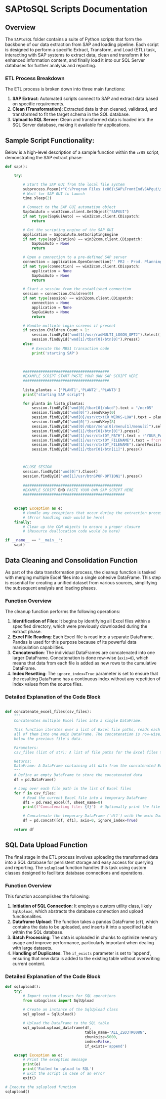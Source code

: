 # SAPtoSQL Scripts Documentation

## Overview
The `SAPtoSQL` folder contains a suite of Python scripts that form the backbone of our data extraction from SAP and loading pipeline. Each script is designed to perform a specific Extract, Transform, and Load (ETL) task, interacting with SAP systems to extract data, clean and transform it for enhanced information content, and finally load it into our SQL Server databases for further analysis and reporting.

### ETL Process Breakdown
The ETL process is broken down into three main functions:

1. **SAP Extract**: Automated scripts connect to SAP and extract data based on specific requirements.
2. **Clean (Transformation)**: Extracted data is then cleaned, validated, and transformed to fit the target schema in the SQL database.
3. **Upload to SQL Server**: Clean and transformed data is loaded into the SQL Server database, making it available for applications.

## Sample Script Functionality: 
Below is a high-level description of a sample function within the `cr05` script, demonstrating the SAP extract phase:

```python
def sap():

    try:

        # Start the SAP GUI from the local file system
        subprocess.Popen(r"C:\Program Files (x86)\SAP\FrontEnd\SAPgui\saplogon.exe")
        # Wait for SAP GUI to launch
        time.sleep(2)

        # Connect to the SAP GUI automation object
        SapGuiAuto = win32com.client.GetObject("SAPGUI")
        if not type(SapGuiAuto) == win32com.client.CDispatch:
            return

        # Get the scripting engine of the SAP GUI
        application = SapGuiAuto.GetScriptingEngine
        if not type(application) == win32com.client.CDispatch:
            SapGuiAuto = None
            return

        # Open a connection to a pre-defined SAP server
        connection = application.OpenConnection("' PR2 - Prod. Planning/Quality - Automatic Logon", True)
        if not type(connection) == win32com.client.CDispatch:
            application = None
            SapGuiAuto = None
            return

        # Start a session from the established connection
        session = connection.Children(0)
        if not type(session) == win32com.client.CDispatch:
            connection = None
            application = None
            SapGuiAuto = None
            return

        # Handle multiple login screens if present
        if session.Children.Count > 1:
            session.findById("wnd[1]/usr/radMULTI_LOGON_OPT2").Select()
            session.findById("wnd[1]/tbar[0]/btn[0]").Press()
        else:
            # Execute the MB51 transaction code
            print('starting SAP')
            
            
            
        #######################################
        #EXAMPLE SCRIPT START PASTE YOUR OWN SAP SCRIPT HERE
        #######################################
        
        lista_plantas = ['PLANT1','PLANT2','PLANT3']
        print("starting SAP script")

        for planta in lista_plantas:
            session.findById("wnd[0]/tbar[0]/okcd").text = "/ncr05"
            session.findById("wnd[0]").sendVKey(0)
            session.findById("wnd[0]/usr/ctxtCR_WERKS-LOW").text = planta
            session.findById("wnd[0]").sendVKey(8)
            session.findById("wnd[0]/mbar/menu[0]/menu[1]/menu[2]").select()
            session.findById("wnd[1]/tbar[0]/btn[0]").press()
            session.findById("wnd[1]/usr/ctxtDY_PATH").text = r"YOUR_PATH"
            session.findById("wnd[1]/usr/ctxtDY_FILENAME").text = f"cr05_{planta}.txt"
            session.findById("wnd[1]/usr/ctxtDY_FILENAME").caretPosition = 8
            session.findById("wnd[1]/tbar[0]/btn[11]").press()



        #CLOSE SESION
        session.findById("wnd[0]").Close()
        session.findById("wnd[1]/usr/btnSPOP-OPTION1").press()
   
        #############################################
        #EXAMPLE SCRIPT END PASTE YOUR OWN SAP SCRIPT HERE
        ##############################################
        
        
    except Exception as e:
        # Handle any exceptions that occur during the extraction process
        # (Error handling code would be here)
    finally:
        # Clean up the COM objects to ensure a proper closure
        # (Resource deallocation code would be here)

if __name__ == "__main__":
    sap()

```
## Data Cleaning and Consolidation Function

As part of the data transformation process, the cleanup function is tasked with merging multiple Excel files into a single cohesive DataFrame. This step is essential for creating a unified dataset from various sources, simplifying the subsequent analysis and loading phases.

### Function Overview

The cleanup function performs the following operations:

1. **Identification of Files**: It begins by identifying all Excel files within a specified directory, which were previously downloaded during the extract phase.
2. **Excel File Reading**: Each Excel file is read into a separate DataFrame. Pandas is used for this purpose because of its powerful data manipulation capabilities.
3. **Concatenation**: The individual DataFrames are concatenated into one larger DataFrame. Concatenation is done row-wise (`axis=0`), which means that data from each file is added as new rows to the cumulative DataFrame.
4. **Index Resetting**: The `ignore_index=True` parameter is set to ensure that the resulting DataFrame has a continuous index without any repetition of index values from the source files.

### Detailed Explanation of the Code Block

```python

def concatenate_excel_files(csv_files):
    """
    Concatenates multiple Excel files into a single DataFrame.

    This function iterates over a list of Excel file paths, reads each file into a temporary DataFrame, and then concatenates
    all of them into one main DataFrame. The concatenation is row-wise, which means that the data from each file is added
    below the previous file's data.

    Parameters:
    csv_files (list of str): A list of file paths for the Excel files to be concatenated.

    Returns:
    DataFrame: A DataFrame containing all data from the concatenated Excel files.
    """
    # Define an empty DataFrame to store the concatenated data
    df = pd.DataFrame()

    # Loop over each file path in the list of Excel files
    for f in csv_files:
        # Read the current Excel file into a temporary DataFrame
        df1 = pd.read_excel(f, sheet_name=0)
        print(f"Concatenating file: {f}")  # Optionally print the file path for confirmation

        # Concatenate the temporary DataFrame (`df1`) with the main DataFrame (`df`)
        df = pd.concat([df, df1], axis=0, ignore_index=True)
    
    return df
```


## SQL Data Upload Function

The final stage in the ETL process involves uploading the transformed data into a SQL database for persistent storage and easy access for querying and reporting. The `sqlupload` function handles this task using custom classes designed to facilitate database connections and operations.

### Function Overview

This function accomplishes the following:

1. **Initiation of SQL Connection**: It employs a custom utility class, likely `SqlUpload`, which abstracts the database connection and upload functionalities.
2. **Dataframe Upload**: The function takes a pandas DataFrame (`df`), which contains the data to be uploaded, and inserts it into a specified table within the SQL database.
3. **Batch Processing**: The data is uploaded in chunks to optimize memory usage and improve performance, particularly important when dealing with large datasets.
4. **Handling of Duplicates**: The `if_exists` parameter is set to 'append', ensuring that new data is added to the existing table without overwriting current content.

### Detailed Explanation of the Code Block

```python
def sqlupload():
    try:
        # Import custom classes for SQL operations
        from sabagclass import SqlUpload

        # Create an instance of the SqlUpload class
        sql_upload = SqlUpload()
        
        # Upload the DataFrame to the SQL table
        sql_upload.upload_dataframe(df,
                                    table_name='ALL_ZSD3TR008N',
                                    chunksize=5000,
                                    index=False,
                                    if_exists='append')

    except Exception as e:
        # Print the exception message
        print(e)
        print('Failed to upload to SQL')
        # Exit the script in case of an error
        exit()

# Execute the sqlupload function
sqlupload()